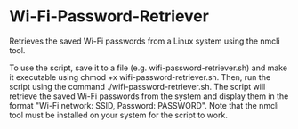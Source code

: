 # Wi-Fi-Password-Retriever
Retrieves the saved Wi-Fi passwords from a Linux system using the nmcli tool.

To use the script, save it to a file (e.g. wifi-password-retriever.sh) and make it executable using chmod +x wifi-password-retriever.sh. Then, run the script using the command ./wifi-password-retriever.sh. The script will retrieve the saved Wi-Fi passwords from the system and display them in the format "Wi-Fi network: SSID, Password: PASSWORD". Note that the nmcli tool must be installed on your system for the script to work.
